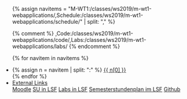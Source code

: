 <ul class="nav nav-tabs">
{% assign navitems = "M-WT1:/classes/ws2019/m-wt1-webapplications/,Schedule:/classes/ws2019/m-wt1-webapplications/schedule/" | split: "," %}

{% comment %}
,Code:/classes/ws2019/m-wt1-webapplications/code/,Labs:/classes/ws2019/m-wt1-webapplications/labs/
{% endcomment %}

{% for navitem in navitems %}
  <li class="nav-item">
    {% assign n = navitem | split: ":" %}
    <a class="nav-link {% if page.url == n[1] %}active{% endif %}" href="{{ site.baseurl }}{{ n[1] }}">{{ n[0] }}</a>
  </li>
{% endfor %}
<li class="nav-item dropdown">
    <a class="nav-link dropdown-toggle" data-toggle="dropdown" href="#" role="button" aria-haspopup="true" aria-expanded="false">External Links</a>
    <div class="dropdown-menu">
      <a class="dropdown-item" target = "ex_link" href="#">Moodle</a>
      <a class="dropdown-item" target = "ex_link" href="#">SU in LSF</a>
      <a class="dropdown-item" target = "ex_link" href="#">Labs in LSF</a>
      <a class="dropdown-item" target = "ex_link" href="#">Semesterstundenplan im LSF</a>
      <a class="dropdown-item" target = "ex_link" href="https://github.com/tba">Github</a>
    </div>
  </li>
</ul>
